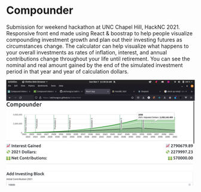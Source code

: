 # Compounder

Submission for weekend hackathon at UNC Chapel Hill, HackNC 2021. Responsive front end made using React & boostrap to help people visualize compounding investment growth and plan out their investing futures as circumstances change.
The calculator can help visualize what happens to your overall investments as rates of inflation, interest, and annual contributions change throughout your life until retirement.
You can see the nominal and real amount gained by the end of the simulated investment period in that year and year of calculation dollars.

![](artifacts/InflationAdjusted.png)
